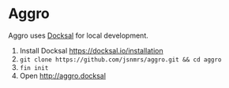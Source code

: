 # Aggro

Aggro uses [Docksal](https://docksal.io) for local development.

1. Install Docksal <https://docksal.io/installation>
2. `git clone https://github.com/jsnmrs/aggro.git && cd aggro`
3. `fin init`
4. Open <http://aggro.docksal>
